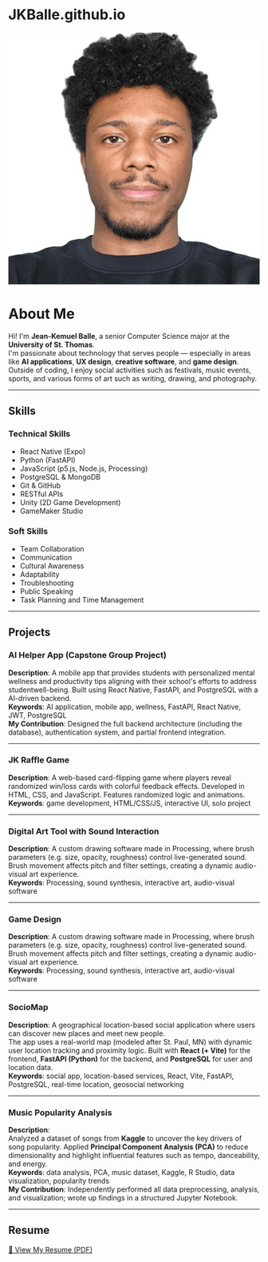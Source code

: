 # JKBalle.github.io

![My Photo](JKphoto.jpg) 

# About Me

Hi! I'm **Jean-Kemuel Balle**, a senior Computer Science major at the **University of St. Thomas**.  
I'm passionate about technology that serves people — especially in areas like **AI applications**, **UX design**, **creative software**, and **game design**. Outside of coding, I enjoy social activities such as festivals, music events, sports, and various forms of art such as writing, drawing, and photography.

---

## Skills

### Technical Skills
- React Native (Expo)
- Python (FastAPI)
- JavaScript (p5.js, Node.js, Processing)
- PostgreSQL & MongoDB
- Git & GitHub
- RESTful APIs
- Unity (2D Game Development)
- GameMaker Studio

### Soft Skills
- Team Collaboration
- Communication
- Cultural Awareness
- Adaptability
- Troubleshooting
- Public Speaking
- Task Planning and Time Management

---

## Projects

### AI Helper App (Capstone Group Project)
**Description**: A mobile app that provides students with personalized mental wellness and productivity tips aligning with their school's efforts to address studentwell-being. Built using React Native, FastAPI, and PostgreSQL with a AI-driven backend.  
**Keywords**: AI application, mobile app, wellness, FastAPI, React Native, JWT, PostgreSQL  
**My Contribution**: Designed the full backend architecture (including the database), authentication system, and partial frontend integration.  

---

### JK Raffle Game
**Description**: A web-based card-flipping game where players reveal randomized win/loss cards with colorful feedback effects.
Developed in HTML, CSS, and JavaScript. Features randomized logic and animations.  
**Keywords**: game development, HTML/CSS/JS, interactive UI, solo project  

---

### Digital Art Tool with Sound Interaction
**Description**: A custom drawing software made in Processing, where brush parameters (e.g. size, opacity, roughness) control live-generated sound. Brush movement affects pitch and filter settings, creating a dynamic audio-visual art experience.  
**Keywords**: Processing, sound synthesis, interactive art, audio-visual software  

---

### Game Design
**Description**: A custom drawing software made in Processing, where brush parameters (e.g. size, opacity, roughness) control live-generated sound. Brush movement affects pitch and filter settings, creating a dynamic audio-visual art experience.  
**Keywords**: Processing, sound synthesis, interactive art, audio-visual software   

---

### SocioMap
**Description**: A geographical location-based social application where users can discover new places and meet new people.  
The app uses a real-world map (modeled after St. Paul, MN) with dynamic user location tracking and proximity logic. 
Built with **React (+ Vite)** for the frontend, **FastAPI (Python)** for the backend, and **PostgreSQL** for user and location data.  
**Keywords**: social app, location-based services, React, Vite, FastAPI, PostgreSQL, real-time location, geosocial networking  

---

### Music Popularity Analysis
**Description**:  
Analyzed a dataset of songs from **Kaggle** to uncover the key drivers of song popularity. Applied **Principal Component Analysis (PCA)** to reduce dimensionality and highlight influential features such as tempo, danceability, and energy.  
**Keywords**: data analysis, PCA, music dataset, Kaggle, R Studio, data visualization, popularity trends  
**My Contribution**: Independently performed all data preprocessing, analysis, and visualization; wrote up findings in a structured Jupyter Notebook.

---

## Resume

[📄 View My Resume (PDF)](OfficialResume2.pdf)  
